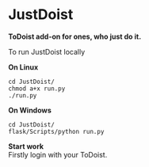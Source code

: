 # JustDoist
**ToDoist add-on for ones, who just do it.**  
  
To run JustDoist locally  
  
**On Linux**  
```shell
cd JustDoist/
chmod a+x run.py
./run.py
```
  
**On Windows**
```shell
cd JustDoist/
flask/Scripts/python run.py
```

**Start work**<br>
Firstly login with your ToDoist.

